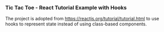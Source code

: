 ### Tic Tac Toe  -  React Tutorial Example with Hooks
The project is adopted from https://reactjs.org/tutorial/tutorial.html to use hooks
to represent state instead of using class-based components.

